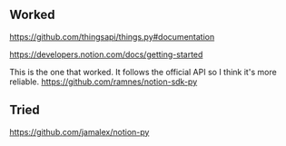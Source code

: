 <!-- # Title -->

## Worked

https://github.com/thingsapi/things.py#documentation

https://developers.notion.com/docs/getting-started

This is the one that worked. It follows the official API so I think it's more reliable.
https://github.com/ramnes/notion-sdk-py

## Tried

https://github.com/jamalex/notion-py